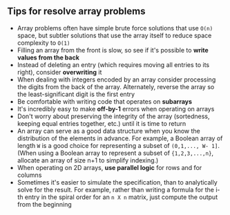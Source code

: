 ## Tips for resolve array problems

- Array problems often have simple brute force solutions that use `O(n)` space, but subtler solutions that use the array itself to reduce space complexity to `O(1)`
- Filling an array from the front is slow, so see if it's possible to **write values from the back**
- Instead of deleting an entry (which requires moving all entries to its right), consider **overwriting** it
- When dealing with integers encoded by an array consider processing the digits from the back of the array. Alternately, reverse the array so the least-significant digit is the first entry
- Be comfortable with writing code that operates on **subarrays**
- It's incredibly easy to make **off-by-1** errors when operating on arrays
- Don't worry about preserving the integrity of the array (sortedness, keeping equal entries together, etc.) until it is time to return
- An array can serve as a good data structure when you know the distribution of the elements in advance. For example, a Boolean array of length `W` is a good choice for representing a subset of `(0,1,..., W- 1]`. (When using a Boolean array to represent a subset of `{1,2,3,...,n}`, allocate an array of size n+1 to simplify indexing.)
- When operating on 2D arrays, **use parallel logic** for rows and for columns
- Sometimes it's easier to simulate the specification, than to analytically solve for the result. For example, rather than writing a formula for the i-th entry in the spiral order for an `n X n` matrix, just compute the output from the beginning
